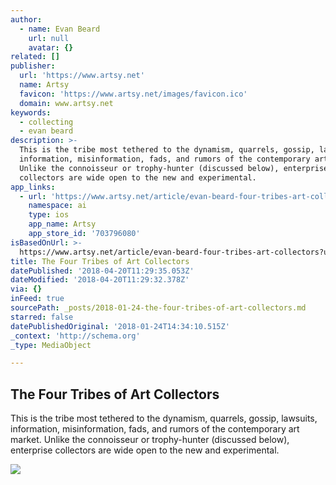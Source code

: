 ```yaml
---
author:
  - name: Evan Beard
    url: null
    avatar: {}
related: []
publisher:
  url: 'https://www.artsy.net'
  name: Artsy
  favicon: 'https://www.artsy.net/images/favicon.ico'
  domain: www.artsy.net
keywords:
  - collecting
  - evan beard
description: >-
  This is the tribe most tethered to the dynamism, quarrels, gossip, lawsuits,
  information, misinformation, fads, and rumors of the contemporary art market.
  Unlike the connoisseur or trophy-hunter (discussed below), enterprise
  collectors are wide open to the new and experimental.
app_links:
  - url: 'https://www.artsy.net/article/evan-beard-four-tribes-art-collectors'
    namespace: ai
    type: ios
    app_name: Artsy
    app_store_id: '703796080'
isBasedOnUrl: >-
  https://www.artsy.net/article/evan-beard-four-tribes-art-collectors?utm_medium=email&utm_source=11995862-newsletter-editorial-daily-01-23-18&utm_campaign=editorial&utm_content=st-S
title: The Four Tribes of Art Collectors
datePublished: '2018-04-20T11:29:35.053Z'
dateModified: '2018-04-20T11:29:32.378Z'
via: {}
inFeed: true
sourcePath: _posts/2018-01-24-the-four-tribes-of-art-collectors.md
starred: false
datePublishedOriginal: '2018-01-24T14:34:10.515Z'
_context: 'http://schema.org'
_type: MediaObject

---
```

<article style=""><h1>The Four Tribes of Art Collectors</h1><p>This is the tribe most tethered to the dynamism, quarrels, gossip, lawsuits, information, misinformation, fads, and rumors of the contemporary art market. Unlike the connoisseur or trophy-hunter (discussed below), enterprise collectors are wide open to the new and experimental.</p><img src="https://artsy-media-uploads.s3.amazonaws.com/zX3uBSiS9lqGNZVBI8ZowQ%2FFour+tribes+thumb+2.jpg" /></article>